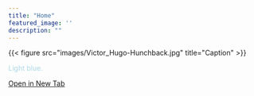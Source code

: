 ```yaml
---
title: "Home"
featured_image: ''
description: ""
---
```

{{< figure src="images/Victor_Hugo-Hunchback.jpg" title="Caption" >}}

<p style="color:lightblue;">Light blue.</p> 

<a href="https://google.com" target="_blank" rel="noopener noreferrer">Open in New Tab</a>